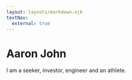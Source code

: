 ```yaml
---
layout: layouts/markdown.njk
textNav:
  external: true
---
```


# Aaron John

I am a seeker, investor, engineer and an athlete.
